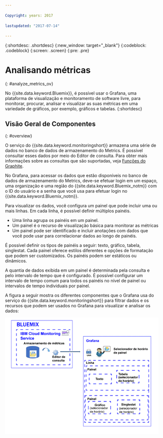 ```yaml
---

Copyright: years: 2017

lastupdated: "2017-07-14"

---
```


{:shortdesc: .shortdesc}
{:new_window: target="_blank"}
{:codeblock: .codeblock}
{:screen: .screen}
{:pre: .pre}


# Analisando métricas
{: #analyze_metrics_ov}

No {{site.data.keyword.Bluemix}}, é possível usar o Grafana, uma plataforma de visualização e monitoramento de software livre, para monitorar, procurar, analisar e visualizar as suas métricas em uma variedade de gráficos, por exemplo, gráficos e tabelas.
{:shortdesc}


## Visão Geral de Componentes
{: #overview}

O serviço do {{site.data.keyword.monitoringshort}} armazena uma série de dados no banco de dados de armazenamento do Metrics. É possível consultar esses dados por meio do Editor de consulta. Para obter mais informações sobre as consultas que são suportadas, veja [Funções do Graphite](http://graphite.readthedocs.io/en/latest/functions.html).

No Grafana, para acessar os dados que estão disponíveis no banco de dados de armazenamento do Metrics, deve-se efetuar login em um espaço, uma organização e uma região do {{site.data.keyword.Bluemix_notm}} com o ID do usuário e a senha que você usa para efetuar login no {{site.data.keyword.Bluemix_notm}}. 

Para visualizar os dados, você configura um painel que pode incluir uma ou mais linhas. Em cada linha, é possível definir múltiplos painéis. 

* Uma linha agrupa os painéis em um painel. 
* Um painel é o recurso de visualização básica para monitorar as métricas 
* Um painel pode ser identificado e incluir anotações com dados que você pode usar para correlacionar dados ao longo de painéis.

É possível definir os tipos de painéis a seguir: texto, gráfico, tabela, singlestat. Cada painel oferece estilos diferentes e opções de formatação que podem ser customizados. Os painéis podem ser estáticos ou dinâmicos.

A quantia de dados exibida em um painel é determinada pela consulta e pelo intervalo de tempo que é configurado. É possível configurar um intervalo de tempo comum para todos os painéis no nível de painel ou intervalos de tempo individuais por painel.

A figura a seguir mostra os diferentes componentes que o Grafana usa do serviço do {{site.data.keyword.monitoringshort}} para filtrar dados e os recursos que podem ser usados no Grafana para visualizar e analisar os dados:

![Visão geral do componente de alto nível dos recursos no serviço do {{site.data.keyword.monitoringlong}} e no Grafana usados para exibir e monitorar as métricas](images/grafana_ov_f1.gif)






